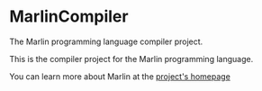 # MarlinCompiler
The Marlin programming language compiler project.

This is the compiler project for the Marlin programming language.

You can learn more about Marlin at the [project's homepage](https://marlinlang.github.io/)